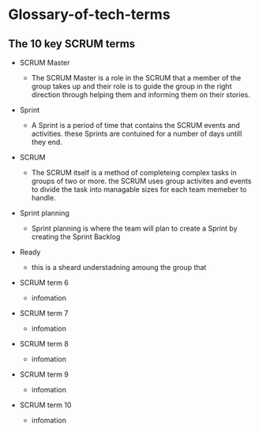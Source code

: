 # Glossary-of-tech-terms

## The 10 key SCRUM terms
* SCRUM Master
  * The SCRUM Master is a role in the SCRUM that a member of the group takes up and their role is to guide the group in the right direction through helping them and informing them on their stories. 
  
* Sprint
  * A Sprint is a period of time that contains the SCRUM events and activities. these Sprints are contuined for a number of days untill they end.
  
* SCRUM
  * The SCRUM itself is a method of completeing complex tasks in groups of two or more. the SCRUM uses group activites and events to divide the task into managable sizes for each team memeber to handle.
  
* Sprint planning
  * Sprint planning is where the team will plan to create a Sprint by creating the Sprint Backlog
  
* Ready
  * this is a sheard understadning amoung the group that 
  
* SCRUM term 6
  * infomation
  
* SCRUM term 7
  * infomation
  
* SCRUM term 8
  * infomation
  
* SCRUM term 9
  * infomation
  
* SCRUM term 10
  * infomation
